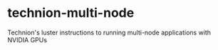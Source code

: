 # technion-multi-node
Technion's luster instructions to running multi-node applications with NVIDIA GPUs
